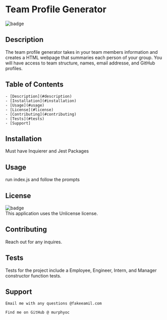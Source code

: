 # Team Profile Generator
   
   ![badge](https://img.shields.io/badge/license-Unlicense-brightgreen)<br />
   
   ## Description 
   The team profile generator takes in your team members information and creates a HTML webpage that summaries each person of your group. You will have access to team structure, names, email addresse, and GitHub profiles.

   ## Table of Contents
    - [Description](#description)
    - [Installation](#installation)
    - [Usage](#usage)
    - [License](#license)
    - [Contributing](#contributing)
    - [Tests](#tests)
    - [Support]
  
   ## Installation 
   Must have Inquierer and Jest Packages

   ## Usage
   run index.js and follow the prompts

   ## License
   ![badge](https://img.shields.io/badge/license-Unlicense-brightgreen)
    <br />
    This application uses the Unlicense license. 
  
   ## Contributing
   Reach out for any inquires.

   ## Tests
   Tests for the project include a Employee, Engineer, Intern, and Manager constructor function tests. 

   ## Support
    Email me with any questions @fakeeamil.com
    
    Find me on GitHub @ murphyoc